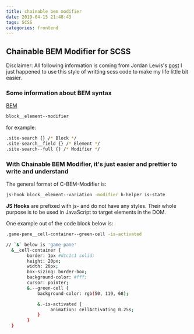 ```yaml
---
title: chainable bem modifier
date: 2019-04-15 21:48:43
tags: SCSS
categories: frontend
---
```



## Chainable BEM Modifier for SCSS

Disclaimer: All following information is coming from Jordan Lewis's [post](https://webuild.envato.com/blog/chainable-bem-modifiers/)
I just happened to use this style of writting scss code to make my life little bit easier.

### Some information about BEM syntax
[BEM](https://csswizardry.com/2013/01/mindbemding-getting-your-head-round-bem-syntax/)
``` bash
block__element--modifier
```

<!--more-->

for example: 
``` bash
.site-search {} /* Block */
.site-search__field {} /* Element */
.site-search--full {} /* Modifier */
```
### With Chainable BEM Modifier, it's just easier and prettier to write and understand

The general format of C-BEM-Modifier is:
```bash
js-hook block__element--variation -modifier h-helper is-state
```
<b>JS Hooks</b> are prefixed with js- and do not have any styles. Their whole purpose is to be used in JavaScript to target elements in the DOM.

One example out of the code block below is:
```bash
.game-pane__cell-container--green-cell -is-activated
```
```bash
// `&` below is 'game-pane'
  &__cell-container {
        border: 1px #d1c1c1 solid;
        height: 20px;
        width: 20px;
        box-sizing: border-box;
        background-color: #fff;
        cursor: pointer;
        &.--green-cell {
            background-color: rgb(50, 119, 68);

            &.-is-activated {
                 animation: cellActivating 0.25s;           
            }
        } 
  }
```
